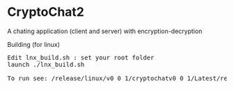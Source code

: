 # CryptoChat2
A chating application (client and server) with encryption-decryption

Building (for linux)
<pre>
Edit lnx_build.sh : set your root folder
launch ./lnx_build.sh

To run see: /release/linux/v0_0_1/cryptochatv0_0_1/Latest/release_readme.txt
</pre>


